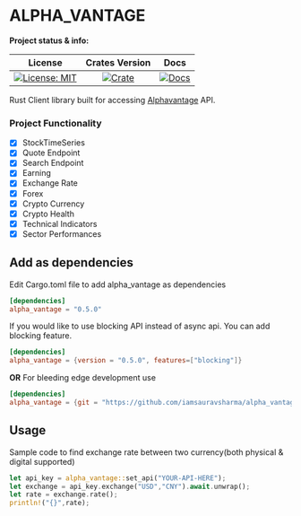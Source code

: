 # ALPHA_VANTAGE

**Project status & info:**

| License | Crates Version | Docs |
| :---: | :---: | :---: |
| [![License: MIT][license_badge]][license_link] | [![Crate][cratesio_badge]][cratesio_link] | [![Docs][docsrs_badge]][docsrs_link] |

Rust Client library built for accessing [Alphavantage][alphavantage_link] API.

### Project Functionality

- [X] StockTimeSeries
- [X] Quote Endpoint
- [X] Search Endpoint
- [X] Earning
- [X] Exchange Rate
- [X] Forex
- [X] Crypto Currency
- [X] Crypto Health
- [X] Technical Indicators
- [X] Sector Performances

## Add as dependencies
Edit Cargo.toml file to add alpha_vantage as dependencies
```toml
[dependencies]
alpha_vantage = "0.5.0"
```

If you would like to use blocking API instead of async api. You can add blocking feature.
```toml
[dependencies]
alpha_vantage = {version = "0.5.0", features=["blocking"]}
```

__OR__
For bleeding edge development use

```toml
[dependencies]
alpha_vantage = {git = "https://github.com/iamsauravsharma/alpha_vantage"}
```

## Usage
Sample code to find exchange rate between two currency(both physical & digital supported)

```rust
let api_key = alpha_vantage::set_api("YOUR-API-HERE");
let exchange = api_key.exchange("USD","CNY").await.unwrap();
let rate = exchange.rate();
println!("{}",rate);
```

[git_link]: https://github.com/iamsauravsharma/alpha_vantage

[license_badge]: https://img.shields.io/github/license/iamsauravsharma/alpha_vantage.svg
[license_link]: LICENSE

[alphavantage_link]: https://www.alphavantage.co

[cratesio_badge]: https://img.shields.io/crates/v/alpha_vantage.svg
[cratesio_link]: https://crates.io/crates/alpha_vantage

[docsrs_badge]: https://docs.rs/alpha_vantage/badge.svg
[docsrs_link]: https://docs.rs/alpha_vantage
